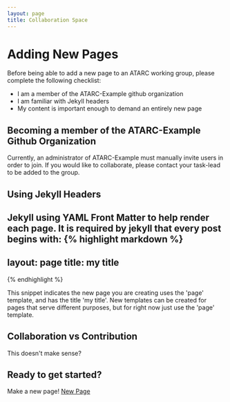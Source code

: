 ```yaml
---
layout: page
title: Collaboration Space
---
```


# Adding New Pages

Before being able to add a new page to an ATARC working group, please complete the following checklist:
* I am a member of the ATARC-Example github organization
* I am familiar with Jekyll headers
* My content is important enough to demand an entirely new page

## Becoming a member of the ATARC-Example Github Organization
Currently, an administrator of ATARC-Example must manually invite users in order to join. If you would like to collaborate, please contact your task-lead to be added to the group.

## Using Jekyll Headers
Jekyll using YAML Front Matter to help render each page. It is required by jekyll that every post begins with:
{% highlight markdown %}
---
layout: page
title: my title
---
{% endhighlight %}

This snippet indicates the new page you are creating uses the 'page' template, and has the title 'my title'.
New templates can be created for pages that serve different purposes, but for right now just use the 'page' template.

## Collaboration vs Contribution
This doesn't make sense?

## Ready to get started?
Make a new page! <a href="https://github.com/ATARC-Example/ATARC-demo/new/master/_pages">New Page</a>
